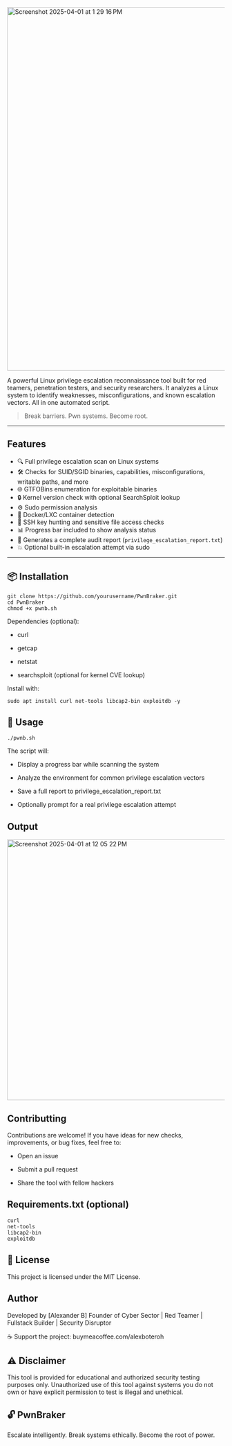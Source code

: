 
<img width="839" alt="Screenshot 2025-04-01 at 1 29 16 PM" src="https://github.com/user-attachments/assets/4dd33276-00b5-4b15-8c3e-4678826d5f54" />



A powerful Linux privilege escalation reconnaissance tool built for red teamers, penetration testers, and security researchers. It analyzes a Linux system to identify weaknesses, misconfigurations, and known escalation vectors. All in one automated script.

>  Break barriers. Pwn systems. Become root.

---

##  Features

- 🔍 Full privilege escalation scan on Linux systems
- 🛠 Checks for SUID/SGID binaries, capabilities, misconfigurations, writable paths, and more
- 🌐 GTFOBins enumeration for exploitable binaries
- 🔒 Kernel version check with optional SearchSploit lookup
- ⚙️ Sudo permission analysis
- 🧬 Docker/LXC container detection
- 🔐 SSH key hunting and sensitive file access checks
- 📊 Progress bar included to show analysis status
- 📁 Generates a complete audit report (`privilege_escalation_report.txt`)
- 💥 Optional built-in escalation attempt via sudo

---

## 📦 Installation

```
git clone https://github.com/yourusername/PwnBraker.git
cd PwnBraker
chmod +x pwnb.sh
```
Dependencies (optional):

- curl

- getcap

- netstat

- searchsploit (optional for kernel CVE lookup)

Install with:
```
sudo apt install curl net-tools libcap2-bin exploitdb -y
```
## 🧪 Usage
```
./pwnb.sh
```
The script will:

- Display a progress bar while scanning the system

- Analyze the environment for common privilege escalation vectors

- Save a full report to privilege_escalation_report.txt

- Optionally prompt for a real privilege escalation attempt

## Output

<img width="602" alt="Screenshot 2025-04-01 at 12 05 22 PM" src="https://github.com/user-attachments/assets/1a4de8d2-2ab5-402f-86b3-0c2b038970a1" />

## Contributting

Contributions are welcome! If you have ideas for new checks, improvements, or bug fixes, feel free to:

- Open an issue

- Submit a pull request

- Share the tool with fellow hackers

## Requirements.txt (optional)
```
curl
net-tools
libcap2-bin
exploitdb
```

## 📄 License
This project is licensed under the MIT License.

## Author
Developed by [Alexander B]
Founder of Cyber Sector | Red Teamer | Fullstack Builder | Security Disruptor

☕ Support the project: buymeacoffee.com/alexboteroh

## ⚠️ Disclaimer
This tool is provided for educational and authorized security testing purposes only. Unauthorized use of this tool against systems you do not own or have explicit permission to test is illegal and unethical.

## 🔓 PwnBraker
Escalate intelligently. Break systems ethically. Become the root of power.
